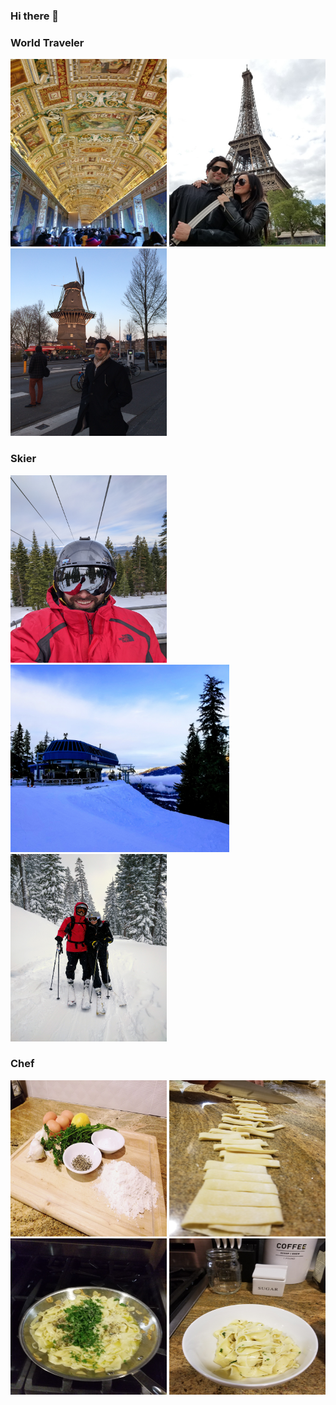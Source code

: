 ### Hi there 👋

### World Traveler
<img src="https://github.com/AdamTheCreator/adamthecreator/blob/main/photos/20150321_100652.jpg" width="250" height="300"> <img src="https://github.com/AdamTheCreator/adamthecreator/blob/main/photos/20180501_155446.jpg" width="250" height="300"> <img src="https://github.com/AdamTheCreator/adamthecreator/blob/main/photos/IMG_0199.jpg" width="250" height="300">

###  Skier
<img src="https://github.com/AdamTheCreator/adamthecreator/blob/main/photos/IMG_20200202_085641.jpg" width="250" height="300"> <img src="https://github.com/AdamTheCreator/adamthecreator/blob/main/photos/20180115_083000-EFFECTS%20(1).jpg" width="350" height="300"> <img src="https://github.com/AdamTheCreator/adamthecreator/blob/main/photos/IMG_20160218_150333.jpg" width="250" height="300">

### Chef
<img src="https://github.com/AdamTheCreator/adamthecreator/blob/main/photos/20171120_185858.jpg" width="250" height="250"> <img src="https://github.com/AdamTheCreator/adamthecreator/blob/main/photos/20171120_202705.jpg" width="250" height="250"> <img src="https://github.com/AdamTheCreator/adamthecreator/blob/main/photos/20171120_204120.jpg" width="250" height="250">
<img src="https://github.com/AdamTheCreator/adamthecreator/blob/main/photos/20171120_204908.jpg" width="250" height="250">


<!--
**AdamTheCreator/adamthecreator** is a ✨ _special_ ✨ repository because its `README.md` (this file) appears on your GitHub profile.

Here are some ideas to get you started:

- 🔭 I’m currently working on ...
- 🌱 I’m currently learning ...
- 👯 I’m looking to collaborate on ...
- 🤔 I’m looking for help with ...
- 💬 Ask me about ...
- 📫 How to reach me: ...
- 😄 Pronouns: ...
- ⚡ Fun fact: ...
-->
